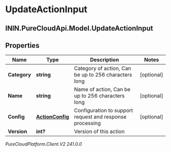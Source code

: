 # UpdateActionInput

## ININ.PureCloudApi.Model.UpdateActionInput

## Properties

|Name | Type | Description | Notes|
|------------ | ------------- | ------------- | -------------|
| **Category** | **string** | Category of action, Can be up to 256 characters long | [optional] |
| **Name** | **string** | Name of action, Can be up to 256 characters long | [optional] |
| **Config** | [**ActionConfig**](ActionConfig) | Configuration to support request and response processing | [optional] |
| **Version** | **int?** | Version of this action | |



_PureCloudPlatform.Client.V2 241.0.0_
